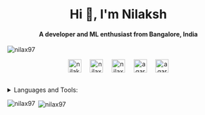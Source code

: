 <h1 align="center">Hi 👋, I'm Nilaksh</h1>
<h4 align="center">A developer and ML enthusiast from Bangalore, India</h4>
<p align="left">
	<img src="https://komarev.com/ghpvc/?username=nilax97&label=Visits" alt="nilax97" />
</p>
<p align="center">
<a href="https://linkedin.com/in/nilaksh97" target="blank"><img align="center" src="https://cdn.jsdelivr.net/npm/simple-icons@3.0.1/icons/linkedin.svg" alt="nilaksh97" height="30" width="30" /></a> &nbsp; &nbsp;
<a href="https://kaggle.com/nilax97" target="blank"><img align="center" src="https://cdn.jsdelivr.net/npm/simple-icons@3.0.1/icons/kaggle.svg" alt="nilax97" height="30" width="30" /></a>  &nbsp; &nbsp;
<a href="https://fb.com/nilax97" target="blank"><img align="center" src="https://cdn.jsdelivr.net/npm/simple-icons@3.0.1/icons/facebook.svg" alt="nilax97" height="30" width="30" /></a>  &nbsp; &nbsp;
<a href="https://instagram.com/agarwalnilaksh" target="blank"><img align="center" src="https://cdn.jsdelivr.net/npm/simple-icons@3.0.1/icons/instagram.svg" alt="agarwalnilaksh" height="30" width="30" /></a>  &nbsp; &nbsp;
<a href="mailto:agarwalnilaksh@gmail.com" target="blank"><img align="center" src="https://cdn.jsdelivr.net/npm/simple-icons@3.0.1/icons/gmail.svg" alt="agarwal.nilaksh@gmail.com" height="30" width="30" /></a>
</p>

<!-- - 🌱 I’m currently learning **React and node.js**

- 👯 I’m looking to collaborate on **any fun and exciting projects 🙃**

- 💬 Always up for **beer🍺, new food🍔 and a game of Dota**

- ⚡ Fun fact **I love to read fiction📕 and play video games🎮**

- 🥅 2020 Goals: **Contribute more to Open Source projects**

- Currently reading [Approaching (almost) any machine learning problem](https://www.amazon.in/Approaching-Almost-Machine-Learning-Problem-ebook/dp/B089P13QHT) -->

<!-- ### Connect with me:
 -->
<!-- [<img align="left" alt="LinkedIn" width="22px" src="https://raw.githubusercontent.com/nilax97/nilax97/master/logos/linkedin.svg" />](https://www.linkedin.com/in/nilaksh97/)
[<img align="left" alt="Facebook" width="22px" src="https://raw.githubusercontent.com/nilax97/nilax97/master/logos/facebook.svg" />](https://www.facebook.com/nilax97/)
[<img align="left" alt="Spotify" width="22px" src="https://raw.githubusercontent.com/nilax97/nilax97/master/logos/spotify.png" />](https://open.spotify.com/user/12121324612?si=UxWL_2LfTCGbPT4-SAD1OQ)
[<img align="left" alt="Gmail" width="22px" src="https://raw.githubusercontent.com/nilax97/nilax97/master/logos/gmail.png" />](mailto:agarwal.nilaksh@gmail.com) -->

<!-- <p>
<a href="https://linkedin.com/in/nilaksh97" target="blank"><img align="center" src="https://cdn.jsdelivr.net/npm/simple-icons@3.0.1/icons/linkedin.svg" alt="nilaksh97" height="30" width="30" /></a> &nbsp; &nbsp;
<a href="https://kaggle.com/nilax97" target="blank"><img align="center" src="https://cdn.jsdelivr.net/npm/simple-icons@3.0.1/icons/kaggle.svg" alt="nilax97" height="30" width="30" /></a>  &nbsp; &nbsp;
<a href="https://fb.com/nilax97" target="blank"><img align="center" src="https://cdn.jsdelivr.net/npm/simple-icons@3.0.1/icons/facebook.svg" alt="nilax97" height="30" width="30" /></a>  &nbsp; &nbsp;
<a href="https://instagram.com/agarwalnilaksh" target="blank"><img align="center" src="https://cdn.jsdelivr.net/npm/simple-icons@3.0.1/icons/instagram.svg" alt="agarwalnilaksh" height="30" width="30" /></a>  &nbsp; &nbsp;
<a href="mailto:agarwalnilaksh@gmail.com" target="blank"><img align="center" src="https://cdn.jsdelivr.net/npm/simple-icons@3.0.1/icons/gmail.svg" alt="agarwal.nilaksh@gmail.com" height="30" width="30" /></a>
</p>

<br> -->
<br>
<details>
  <summary>Languages and Tools:</summary>
 <p align="left">
	<img src="https://devicons.github.io/devicon/devicon.git/icons/c/c-original.svg" alt="c" width="40" height="40"/>
	<img src="https://devicons.github.io/devicon/devicon.git/icons/cplusplus/cplusplus-original.svg" alt="cplusplus" width="40" height="40"/>
	<img src="https://devicons.github.io/devicon/devicon.git/icons/csharp/csharp-original.svg" alt="csharp" width="40" height="40"/>
	<img src="https://devicons.github.io/devicon/devicon.git/icons/java/java-original-wordmark.svg" alt="java" width="40" height="40"/>
	<img src="https://devicons.github.io/devicon/devicon.git/icons/python/python-original.svg" alt="python" width="40" height="40"/> 
	<img src="https://devicons.github.io/devicon/devicon.git/icons/go/go-original.svg" alt="go" width="40" height="40"/>
	<img src="https://upload.wikimedia.org/wikipedia/commons/1/1c/Haskell-Logo.svg" alt="haskell" width="40" height="40"/>
	<img src="https://www.vectorlogo.zone/logos/git-scm/git-scm-icon.svg" alt="git" width="40" height="40"/>
	<img src="https://www.vectorlogo.zone/logos/gnu_bash/gnu_bash-icon.svg" alt="bash" width="40" height="40"/>
</p>

<p align="left">
	<img src="https://devicons.github.io/devicon/devicon.git/icons/html5/html5-original-wordmark.svg" alt="html5" width="40" height="40"/>
	<img src="https://devicons.github.io/devicon/devicon.git/icons/css3/css3-original-wordmark.svg" alt="css3" width="40" height="40"/>
	<img src="https://devicons.github.io/devicon/devicon.git/icons/javascript/javascript-original.svg" alt="javascript" width="40" height="40"/>
	<img src="https://devicons.github.io/devicon/devicon.git/icons/postgresql/postgresql-original-wordmark.svg" alt="postgresql" width="40" height="40"/>
	<img src="https://devicons.github.io/devicon/devicon.git/icons/mysql/mysql-original-wordmark.svg" alt="mysql" width="40" height="40"/>
	<img src="https://devicons.github.io/devicon/devicon.git/icons/linux/linux-original.svg" alt="linux" width="40" height="40"/>
	<img src="https://www.vectorlogo.zone/logos/opencv/opencv-icon.svg" alt="opencv" width="40" height="40"/>
	x<img src="https://www.vectorlogo.zone/logos/pytorch/pytorch-icon.svg" alt="pytorch" width="40" height="40"/>
	<img src="https://www.vectorlogo.zone/logos/tensorflow/tensorflow-icon.svg" alt="tensorflow" width="40" height="40"/>
</p>
</details>

<p>
	<img align="left" src="https://github-readme-stats.vercel.app/api/top-langs/?username=nilax97" alt="nilax97" />
</p>

<p>&nbsp;<img align="center" src="https://github-readme-stats.vercel.app/api?username=nilax97&show_icons=true&include_all_commits=true" alt="nilax97" /></p>